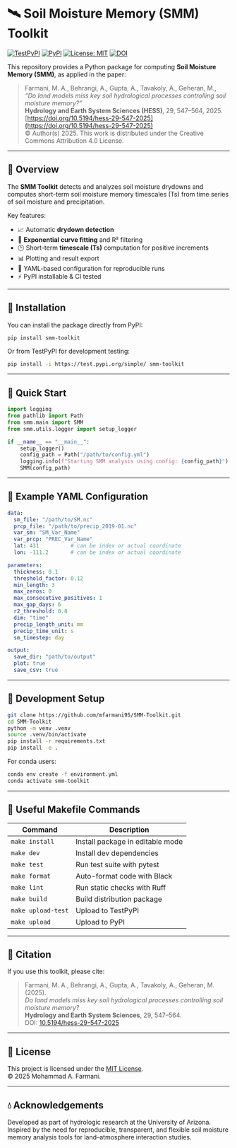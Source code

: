 # 🛰️ Soil Moisture Memory (SMM) Toolkit

[![TestPyPI](https://img.shields.io/badge/TestPyPI-smm--toolkit-blue)](https://test.pypi.org/project/smm-toolkit/)
[![PyPI](https://img.shields.io/pypi/v/smm-toolkit.svg)](https://pypi.org/project/smm-toolkit/)
[![License: MIT](https://img.shields.io/badge/License-MIT-yellow.svg)](LICENSE)
[![DOI](https://img.shields.io/badge/DOI-10.5194/hess--29--547--2025-blue)](https://doi.org/10.5194/hess-29-547-2025)

This repository provides a Python package for computing **Soil Moisture Memory (SMM)**, as applied in the paper:

> Farmani, M. A., Behrangi, A., Gupta, A., Tavakoly, A., Geheran, M.,  
> *“Do land models miss key soil hydrological processes controlling soil moisture memory?”*  
> **Hydrology and Earth System Sciences (HESS)**, 29, 547–564, 2025.  
> [https://doi.org/10.5194/hess-29-547-2025](https://doi.org/10.5194/hess-29-547-2025)  
> © Author(s) 2025. This work is distributed under the Creative Commons Attribution 4.0 License.

---

## 🌿 Overview

The **SMM Toolkit** detects and analyzes soil moisture drydowns and computes short-term soil moisture memory timescales (Ts) from time series of soil moisture and precipitation.  

Key features:
- 📈 Automatic **drydown detection**
- 🧪 **Exponential curve fitting** and R² filtering
- 🕒 Short-term **timescale (Ts)** computation for positive increments
- 📊 Plotting and result export
- 🧰 YAML-based configuration for reproducible runs
- ⚡ PyPI installable & CI tested

---


## 🧰 Installation

You can install the package directly from PyPI:

```bash
pip install smm-toolkit
```

Or from TestPyPI for development testing:

```bash
pip install -i https://test.pypi.org/simple/ smm-toolkit
```

---

## 🚀 Quick Start

```python
import logging
from pathlib import Path
from smm.main import SMM
from smm.utils.logger import setup_logger

if __name__ == "__main__":
    setup_logger()
    config_path = Path("/path/to/config.yml")
    logging.info(f"Starting SMM analysis using config: {config_path}")
    SMM(config_path)
```

---

## 🧾 Example YAML Configuration

```yaml
data:
  sm_file: "/path/to/SM.nc"
  prcp_file: "/path/to/precip_2019-01.nc"
  var_sm: "SM_Var_Name"
  var_prcp: "PREC_Var_Name"
  lat: 431          # can be index or actual coordinate
  lon: -111.2       # can be index or actual coordinate

parameters:
  thickness: 0.1
  threshold_factor: 0.12
  min_length: 3
  max_zeros: 0
  max_consecutive_positives: 1
  max_gap_days: 6
  r2_threshold: 0.8
  dim: "time"
  precip_length_unit: mm
  precip_time_unit: s
  sm_timestep: day

output:
  save_dir: "path/to/output"
  plot: true
  save_csv: true
```

---

## 🧪 Development Setup

```bash
git clone https://github.com/mfarmani95/SMM-Toolkit.git
cd SMM-Toolkit
python -m venv .venv
source .venv/bin/activate
pip install -r requirements.txt
pip install -e .
```

For conda users:

```bash
conda env create -f environment.yml
conda activate smm-toolkit
```

---

## 🧰 Useful Makefile Commands

| Command             | Description                                |
|----------------------|---------------------------------------------|
| `make install`       | Install package in editable mode           |
| `make dev`           | Install dev dependencies                   |
| `make test`          | Run test suite with pytest                 |
| `make format`        | Auto-format code with Black                |
| `make lint`          | Run static checks with Ruff                |
| `make build`         | Build distribution package                 |
| `make upload-test`   | Upload to TestPyPI                         |
| `make upload`        | Upload to PyPI                             |

---

## 📜 Citation

If you use this toolkit, please cite:

> Farmani, M. A., Behrangi, A., Gupta, A., Tavakoly, A., Geheran, M. (2025).  
> *Do land models miss key soil hydrological processes controlling soil moisture memory?*  
> **Hydrology and Earth System Sciences**, 29, 547–564.  
> DOI: [10.5194/hess-29-547-2025](https://doi.org/10.5194/hess-29-547-2025)

---

## 📜 License

This project is licensed under the [MIT License](LICENSE).  
© 2025 Mohammad A. Farmani.

---

## 💧 Acknowledgements

Developed as part of hydrologic research at the University of Arizona.  
Inspired by the need for reproducible, transparent, and flexible soil moisture memory analysis tools for land–atmosphere interaction studies.


